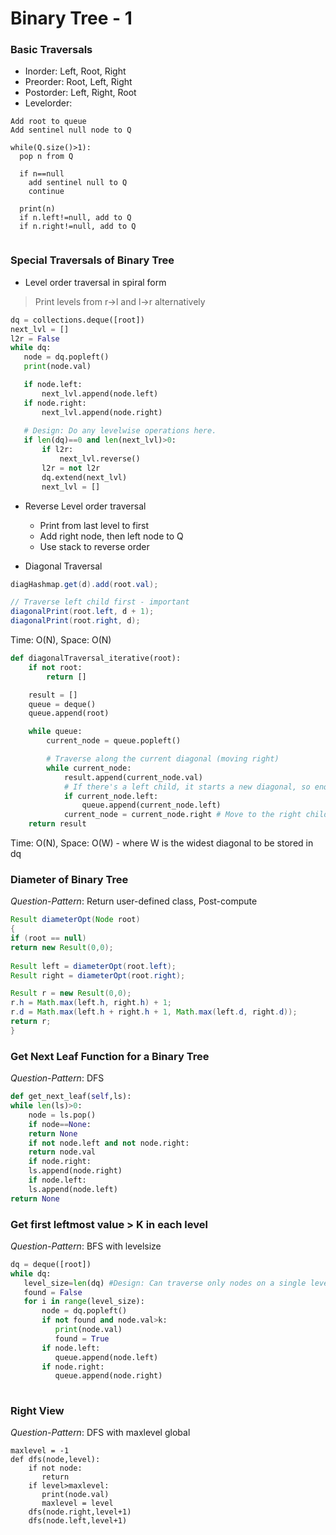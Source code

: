 # Binary Tree - 1

### Basic Traversals
* Inorder: Left, Root, Right
* Preorder: Root, Left, Right
* Postorder: Left, Right, Root
* Levelorder:
 ```
 Add root to queue
 Add sentinel null node to Q
 
 while(Q.size()>1):
   pop n from Q
   
   if n==null
     add sentinel null to Q
     continue
     
   print(n)
   if n.left!=null, add to Q
   if n.right!=null, add to Q
   
 ```
 
 ### Special Traversals of Binary Tree
 
 * Level order traversal in spiral form
 
 > Print levels from r->l and l->r alternatively
 
 ```python
dq = collections.deque([root])
next_lvl = []
l2r = False
while dq:
    node = dq.popleft()
    print(node.val)

    if node.left:
        next_lvl.append(node.left)
    if node.right:
        next_lvl.append(node.right)
    
    # Design: Do any levelwise operations here.
    if len(dq)==0 and len(next_lvl)>0:
        if l2r:
            next_lvl.reverse()
        l2r = not l2r
        dq.extend(next_lvl)
        next_lvl = []
 ```
 
  * Reverse Level order traversal 
    - Print from last level to first
    - Add right node, then left node to Q
    - Use stack to reverse order
 
 * Diagonal Traversal
 ```java
diagHashmap.get(d).add(root.val);  

// Traverse left child first - important
diagonalPrint(root.left, d + 1); 
diagonalPrint(root.right, d); 
 ```
Time: O(N), Space: O(N)
```python
def diagonalTraversal_iterative(root):
    if not root:
        return []

    result = []
    queue = deque()
    queue.append(root)

    while queue:
        current_node = queue.popleft()

        # Traverse along the current diagonal (moving right)
        while current_node:
            result.append(current_node.val)
            # If there's a left child, it starts a new diagonal, so enqueue it
            if current_node.left:
                queue.append(current_node.left)
            current_node = current_node.right # Move to the right child for the same diagonal
    return result
```
Time: O(N), Space: O(W) - where W is the widest diagonal to be stored in dq
### Diameter of Binary Tree
*Question-Pattern*: Return user-defined class, Post-compute
```java
Result diameterOpt(Node root) 
{ 
if (root == null) 
return new Result(0,0);
	  
Result left = diameterOpt(root.left); 
Result right = diameterOpt(root.right); 

Result r = new Result(0,0);
r.h = Math.max(left.h, right.h) + 1; 
r.d = Math.max(left.h + right.h + 1, Math.max(left.d, right.d));
return r; 
} 
```

### Get Next Leaf Function for a Binary Tree
*Question-Pattern*: DFS
```python
def get_next_leaf(self,ls):
while len(ls)>0:
    node = ls.pop()
    if node==None:
	return None
    if not node.left and not node.right:
	return node.val
    if node.right:
	ls.append(node.right)
    if node.left:
	ls.append(node.left)
return None
 ```

### Get first leftmost value > K in each level
*Question-Pattern*: BFS with levelsize
```python
dq = deque([root])
while dq: 
   level_size=len(dq) #Design: Can traverse only nodes on a single level even though dq keeps growing
   found = False
   for i in range(level_size):
       node = dq.popleft()
       if not found and node.val>k:
          print(node.val)
          found = True
       if node.left: 
          queue.append(node.left)
       if node.right:
          queue.append(node.right)
       
```
### Right View
*Question-Pattern*: DFS with maxlevel global
```
maxlevel = -1
def dfs(node,level):
    if not node:
       return
    if level>maxlevel:
       print(node.val)
       maxlevel = level 
    dfs(node.right,level+1)
    dfs(node.left,level+1)
```

   
